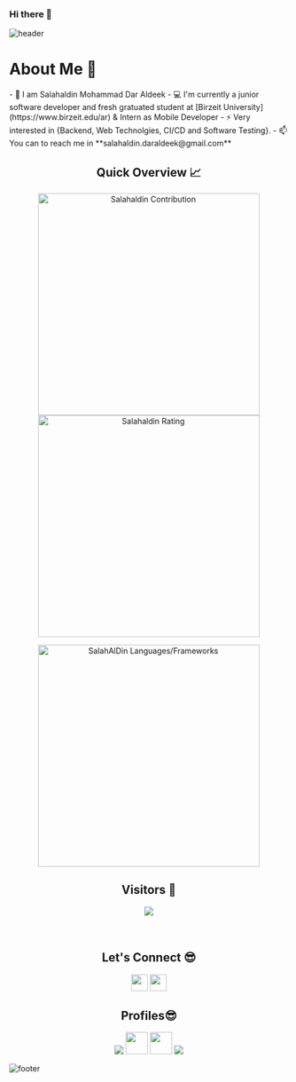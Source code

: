 ### Hi there 👋
![header](https://capsule-render.vercel.app/api?type=waving&color=gradient&height=280&section=header&text=Hi%20there%20%F0%9F%91%8B&fontSize=90)
<!--
**SalahAlDin2021/SalahAlDin2021** is a ✨ _special_ ✨ repository because its `README.md` (this file) appears on your GitHub profile.

Here are some ideas to get you started:

- 🔭 I’m currently working on ...
- 🌱 I’m currently learning ...
- 👯 I’m looking to collaborate on ...
- 🤔 I’m looking for help with ...
- 💬 Ask me about ...
- 📫 How to reach me: ...
- 😄 Pronouns: ...
- ⚡ Fun fact: ...
-->
<h1>About Me 📌</h1>
- 👋 I am Salahaldin Mohammad Dar Aldeek
- 💻 I'm currently a junior software developer and fresh gratuated student at [Birzeit University](https://www.birzeit.edu/ar) & Intern as Mobile Developer 
- ⚡ Very interested in {Backend, Web Technolgies, CI/CD and Software Testing}.
- 📫 You can to reach me in **salahaldin.daraldeek@gmail.com**
<br />
<h2 align="center">Quick Overview 📈</h2>
  
  <p align = "center">
 
</p>
<p align = "center">
  <img src = "https://github-readme-stats.vercel.app/api?username=SalahAlDin2021&count_private=true&theme=dracula&hide_border=true" alt = "Salahaldin Contribution" width = 400 >
  <img src = "https://github-readme-streak-stats.herokuapp.com?user=SalahAlDin2021&theme=dracula&hide_border=true" alt = "Salahaldin Rating" width = 400 >
</p>
<p align = "center">
 <img src = "https://github-readme-stats.vercel.app/api/top-langs?username=SalahAlDin2001&show_icons=true&count_private=true&locale=en&layout=compact&langs_count=10&hide_border=true&bg_color=282A36&title_color=DD6387&text_color=fff&icon_color=fff" alt = "SalahAlDin Languages/Frameworks" width = 400 />
</p>
<h2 align="center">Visitors 👀</h2>
<div align="center" >
  <img src="https://profile-counter.glitch.me/SalahAlDin2001/count.svg"></img>
</div>
<br /><br />
<h2 align="center">Let's Connect 😎</h2>
<p align="center">
  <a href = "mailto:salahaldin.daraldeek@gmail.com"><img src = "https://img.shields.io/badge/Gmail-D14836?style=for-the-badge&logo=gmail&logoColor=white" height = 30></a>
  <a href = "https://www.linkedin.com/in/salah-d-b240491a7/"><img src = "https://img.shields.io/badge/LinkedIn-0077B5?style=for-the-badge&logo=linkedin&logoColor=white"     height = 30></a>
   
</p>
<h2 align="center">Profiles😎</h2>
<p align="center">
    <a href = "https://www.hackerrank.com/SalahAlDin_Deek"><img src="https://cloud.githubusercontent.com/assets/5856011/6236489/fd2c2628-b6b8-11e4-9db9-05045d3438c6.png"/></a>
  <a href = "https://codeforces.com/profile/SalahAldin"><img src="https://img.icons8.com/external-tal-revivo-shadow-tal-revivo/48/000000/external-codeforces-programming-competitions-and-contests-programming-community-logo-shadow-tal-revivo.png" height = 40></a>
  <a href = "https://leetcode.com/Salah_AlDin/"><img src = "https://img.icons8.com/external-tal-revivo-shadow-tal-revivo/48/000000/external-level-up-your-coding-skills-and-quickly-land-a-job-logo-shadow-tal-revivo.png" height = 40></a>
  <a href = "https://www.facebook.com/salahaldin.deek"><img src="https://img.icons8.com/fluency/48/000000/facebook-new.png"/></a>

</p>


![footer](https://capsule-render.vercel.app/api?type=waving&color=gradient&height=150&section=footer)
